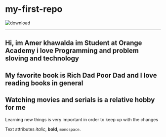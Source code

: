 # my-first-repo

![download](https://user-images.githubusercontent.com/126089869/221149674-436361e3-e929-49c3-92b4-9c3a56d93afd.jpg)


---
 Hi, im Amer khawalda im Student at Orange Academy
i love Programming and problem sloving and technology
---
My favorite book is Rich Dad Poor Dad and I love reading books in general
---
Watching movies and serials is a relative hobby for me
---
Learning new things is very important in order to keep up with the changes

Text attributes _italic_, **bold**, `monospace`.

